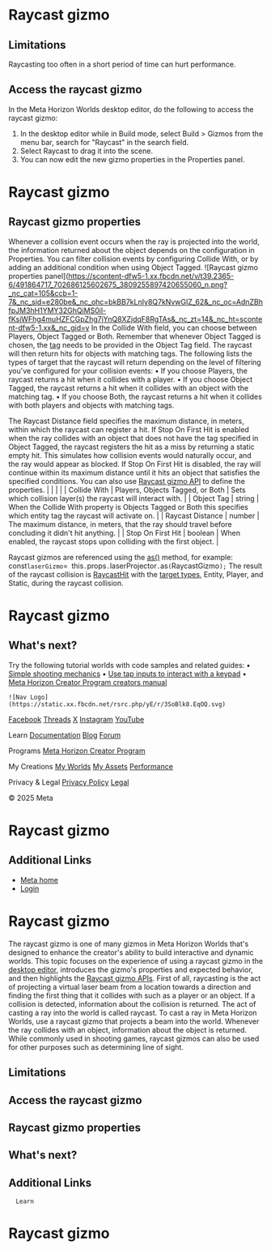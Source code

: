 # Raycast gizmo

## Limitations

 Raycasting too often in a short period of time can hurt performance.  

## Access the raycast gizmo

 In the Meta Horizon Worlds desktop editor, do the following to access the
raycast gizmo:
1.  In the desktop editor while in Build mode, select Build > Gizmos from the menu bar, search for "Raycast" in the search field.
2.  Select Raycast to drag it into the scene.
3.  You can now edit the new gizmo properties in the Properties panel.

  

# Raycast gizmo

## Raycast gizmo properties

 Whenever a collision event occurs when the ray is projected into the world, the
information returned about the object depends on the configuration in Properties. You can filter collision events by configuring Collide With, or by adding an additional condition when using Object Tagged. ![Raycast gizmo properties panel](https://scontent-dfw5-1.xx.fbcdn.net/v/t39.2365-6/491864717_702686125602675_3809255897420655060_n.png?_nc_cat=105&ccb=1-7&_nc_sid=e280be&_nc_ohc=bkBB7kLnIy8Q7kNvwGIZ_62&_nc_oc=AdnZBhfpJM3hH1YMY32GhQiMS0il-fKsiWFhg4muHZFCGpZhg7jYnQ8XZjdqF8RgTAs&_nc_zt=14&_nc_ht=scontent-dfw5-1.xx&_nc_gid=y
 In the Collide With field, you can choose between Players, Object Tagged or Both. Remember that whenever Object Tagged is chosen, the [tag](https://developers.meta.com/horizon-worlds/reference/2.0.0/core_entity#properties) needs to be provided in the Object Tag field. The raycast will then return hits for objects with matching tags. The following lists the types of target that the raycast will return depending
on the level of filtering you've configured for your collision events:
•  If you choose Players, the raycast returns a hit when it collides with a player.
•  If you choose Object Tagged, the raycast returns a hit when it collides with an object with the matching
tag.
•  If you choose Both, the raycast returns a hit when it collides with both players and objects with
matching tags.

 The Raycast Distance field specifies the maximum distance, in meters, within which the raycast can
register a hit. If Stop On First Hit is enabled when the ray collides with an object that does not have the tag
specified in Object Tagged, the raycast registers the hit as a miss by returning a static empty hit. This
simulates how collision events would naturally occur, and the ray would appear
as blocked. If Stop On First Hit is disabled, the ray will continue within its maximum distance until it hits an
object that satisfies the specified conditions. You can also use [Raycast gizmo API](https://developers.meta.com/horizon-worlds/reference/2.0.0/core_raycastgizmo) to define the properties.
|  |
|  |
| Collide With | Players, Objects Tagged, or Both | Sets which collision layer(s) the raycast will interact with. |
| Object Tag | string | When the Collide With property is Objects Tagged or Both this specifies which entity tag the raycast will activate on. |
| Raycast Distance | number | The maximum distance, in meters, that the ray should travel before concluding it didn't hit anything. |
| Stop On First Hit | boolean | When enabled, the raycast stops upon colliding with the first object. |

 Raycast gizmos are referenced using the [as()](https://developers.meta.com/horizon-worlds/reference/2.0.0/core_entity#methods) method, for example:  `    `const` laserGizmo `=` `this`.`props`.`laserProjector`.`as`(`RaycastGizmo`);` The result of the raycast collision is [RaycastHit](https://developers.meta.com/horizon-worlds/reference/2.0.0/core_raycasthit) with the [target types](https://developers.meta.com/horizon-worlds/reference/2.0.0/core_raycasttargettype), Entity, Player, and Static, during the raycast collision.  

# Raycast gizmo

## What's next?

 Try the following tutorial worlds with code samples and related guides:
•  [Simple shooting mechanics](https://developers.meta.com/horizon-worlds/learn/documentation/tutorial-worlds/simple-shooting-mechanics-tutorial/module-4-laser-gun#raycast-gizmo)
•  [Use tap inputs to interact with a keypad](https://developers.meta.com/horizon-worlds/learn/documentation/tutorial-worlds/developing-for-web-and-mobile-players-tutorial/module-7c-use-tap-inputs-to-interact-with-a-keypad)
•  [Meta Horizon Creator Program creators manual](https://github.com/MHCPCreators/horizonCreatorManual/blob/main/HorizonTechnicalDoc.md#raycast-gizmo)

    ![Nav Logo](https://static.xx.fbcdn.net/rsrc.php/yE/r/3SoBlk8.EqOQ.svg)


[Facebook](https://www.facebook.com/MetaHorizon/)
[Threads](https://www.threads.com/@metahorizon)
[X](https://x.com/MetaHorizon/)
[Instagram](https://www.instagram.com/metahorizon/)
[YouTube](https://www.youtube.com/@MetaQuestVR)

 Learn
[Documentation](https://developers.meta.com/horizon-worlds/learn/documentation/)
[Blog](https://developers.meta.com/horizon/blog/)
[Forum](https://communityforums.atmeta.com/t5/Creator-Forum/ct-p/Meta_Horizon_Creator_Forums)

 Programs
[Meta Horizon Creator Program](https://developers.meta.com/horizon-worlds/programs/)

 My Creations
[My Worlds](https://horizon.meta.com/creator/worlds_all/?utm_source=horizon_worlds_creator)
[My Assets](https://horizon.meta.com/creator/assets/?utm_source=horizon_worlds_creator)
[Performance](https://horizon.meta.com/creator/performance/traces/?utm_source=horizon_worlds_creator)

 Privacy & Legal
[Privacy Policy](https://www.meta.com/legal/privacy-policy/)
[Legal](https://www.meta.com/legal/supplemental-terms-of-service/)

 © 2025 Meta

# Raycast gizmo

## Additional Links
- [Meta home](https://developers.meta.com/horizon-worlds/)
- [Login](https://developers.meta.com/login/?redirect_uri=https%3A%2F%2Fdevelopers.meta.com%2Fhorizon-worlds%2Flearn%2Fdocumentation%2Fcode-blocks-and-gizmos%2Fraycast-gizmo%2F)

# Raycast gizmo

 The raycast gizmo is one of many gizmos in Meta Horizon Worlds that's designed
to enhance the creator's ability to build interactive and dynamic worlds. This
topic focuses on the experience of using a raycast gizmo in the [desktop editor](https://developers.meta.com/horizon-worlds/learn/documentation/get-started/install-desktop-editor), introduces the gizmo's properties and expected behavior, and then highlights
the [Raycast gizmo APIs](https://developers.meta.com/horizon-worlds/reference/2.0.0/core_raycastgizmo). First of all, raycasting is the act of projecting a virtual laser beam from a
location towards a direction and finding the first thing that it collides with
such as a player or an object. If a collision is detected, information about the
collision is returned. The act of casting a ray into the world is called raycast. To cast a ray in Meta Horizon Worlds, use a raycast gizmo that projects a beam
into the world. Whenever the ray collides with an object, information about the
object is returned. While commonly used in shooting games, raycast gizmos can
also be used for other purposes such as determining line of sight.  

## Limitations

## Access the raycast gizmo

## Raycast gizmo properties

## What's next?

## Additional Links

      Learn
# Raycast gizmo
